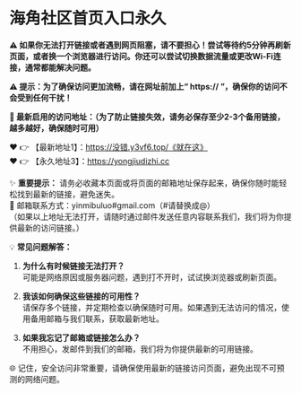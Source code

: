 # 海角社区首页入口永久<br>

**⚠️ 如果你无法打开链接或者遇到网页阻塞，请不要担心！尝试等待约5分钟再刷新页面，或者换一个浏览器进行访问。你还可以尝试切换数据流量或更改Wi-Fi连接，通常都能解决问题。**<br>

**⚠️ 提示：为了确保访问更加流畅，请在网址前加上“ https:// ”，确保你的访问不会受到任何干扰！**<br>

**🌟 最新启用的访问地址：（为了防止链接失效，请务必保存至少2-3个备用链接，越多越好，确保随时可用）**<br>

❤️ 👉 【最新地址1】：https://没错.y3vf6.top/《就在这》<br>
❤️ 👉 【永久地址3】：https://yongjiudizhi.cc<br>

✨ **重要提示：** 请务必收藏本页面或将页面的邮箱地址保存起来，确保你随时能轻松找到最新的链接，避免迷失。  <br>
📧 邮箱联系方式：yinmibuluo#gmail.com（#请替换成@）  <br>
（如果以上地址无法打开，请随时通过邮件发送任意内容联系我们，我们将为你提供最新的访问链接。）<br>

💡 **常见问题解答：**  <br>
1. **为什么有时候链接无法打开？**  <br>
   可能是网络原因或服务器问题，遇到打不开时，试试换浏览器或刷新页面。<br>

2. **我该如何确保这些链接的可用性？**  <br>
   请保存多个链接，并定期检查以确保随时可用。如果遇到无法访问的情况，使用备用邮箱与我们联系，获取最新地址。<br>

3. **如果我忘记了邮箱或链接怎么办？**  <br>
   不用担心，发邮件到我们的邮箱，我们将为你提供最新的可用链接。<br>

🌐 记住，安全访问非常重要，请确保使用最新的链接访问页面，避免出现不可预测的网络问题。<br>
